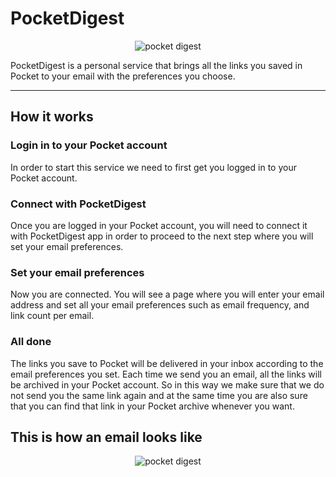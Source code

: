 # PocketDigest

<p align="center">
    <img alt="pocket digest" src="https://pocketdigest.xyz/static/images/pocket-email.jpg">
</p>

PocketDigest is a personal service that brings all the links you saved in Pocket to your email with the preferences you choose.

---

## How it works 

### Login in to your Pocket account

In order to start this service we need to first get you logged in to your Pocket account. 

### Connect with PocketDigest

Once you are logged in your Pocket account, you will need to connect it with PocketDigest app in order to proceed to the next step where you will set your email preferences. 

### Set your email preferences

Now you are connected. You will see a page where you will enter your email address and set all your email preferences such as email frequency, and link count per email. 

### All done

The links you save to Pocket will be delivered in your inbox according to the email preferences you set. Each time we send you an email, all the links will be archived in your Pocket account. So in this way we make sure that we do not send you the same link again and at the same time you are also sure that you can find that link in your Pocket archive whenever you want. 

## This is how an email looks like

<p align="center">
    <img alt="pocket digest" src="https://pocketdigest.xyz/static/images/pocket-digest-email.png">
</p>